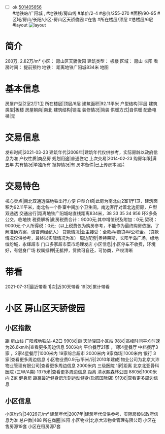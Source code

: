 - [ ] ok [501405656](https://bj.5i5j.com/ershoufang/501405656.html)  
 #地铁站/广阳城 ,  #地铁线/房山线
#单价/2-4 #总价/255-270 #面积/90-95   #区域/房山/长阳/小区-房山区天骄俊园 #在售 #所在楼层/顶层 #总楼层/6层 #layout 
![layout](http://image2a.5i5j.com/scm/HOUSE_CUSTOMER/049da3e8ffca4543bc18151a534de4fe.jpg_P5.jpg) 
# 简介 
 260万,  2.82万/m² 
小区： 房山区天骄俊园
建筑类型： 板楼
区域： 房山 长阳
看房时间： 提前预约
地铁： 距离地铁广阳城834米 地图
# 基本信息 
 房屋户型|2室2厅1卫
所在楼层|顶层/6层
建筑面积|92.11平米
户型结构|平层
建筑类型|板楼
房屋朝向|南北
建筑结构|钢混
装修情况|简装
供暖方式|自供暖
配备电梯|无
# 交易信息 
 发布时间|2021-03-23
建筑年代|2008年|建筑年代仅供参考，实际房龄以政府信息为准
产权性质|商品房
规划用途|普通住宅
上次交易|2014-02-23
购房年限|满五年
共有情况|单独所有
抵押情况|有
房本备件|已上传房本照片
# 交易特色 
 核心卖点|南北双通透临地铁出行方便
户型介绍|此房为南北向2室1厅1卫，建筑面积为92.11平米，南北各一个卧室中间加个卫生间，南边客厅对着北边厨房，户型双通透
交通出行|距离地铁广阳城站直线距离834米，38 33 35 34 956 环2多条公交，临地铁
税费解析|此房税费合计：9000元;其中增值税及附加：0元;契税：9000元;个人所得税：0元;（以上税费仅为购房参考，不能作为最终购房依据，了解准确方案，请咨询经纪人）
贷款情况|业主接受：全款##商贷##公积金。（贷款情况仅供参考，最终以实际情况为准）
周边配套|奥特莱斯，长阳半岛广场，绿地缤纷城，永辉超市 门口多家超市菜市场理发店
小区信息|小区停车不收费，环境好，有健身广场
权属抵押|无抵押，贷款可自还，可协商，产权清晰
# 带看 
 2021-07-31|最近带看	 1|次|近30天带看	 19|次|累计带看
# 小区 房山区天骄俊园
## 小区指数 
 距 房山线 广阳城地铁站-A2口 990米|距 天骄骏园小区站 98米|高峰时间平均时速为26.6km/h|查看更多周边信息
500米内 平价餐厅21家 ，1家4星餐厅
中档餐厅3家 ，2家4星餐厅|1000米内 19家综合超市
2000米内 9家商场|1000米内 银行 3家|查看更多周边信息
小区物业费0.9元/平米/月|2010年建成|物业公司为北京大沛物业管理有限公司|查看更多周边信息
2000米内 三级医院 1家|距离 北京北亚骨科医院 (三甲/A类) 1375米|查看更多周边信息
距离 清水熙森林公园 880米|1000米内 2家 健身房
距离最近健身房乐刻运动健身(启航国际店) 919米|查看更多周边信息
## 小区信息 
 小区均价|34026元/m²
建筑年代|2007年|建筑年代仅供参考，实际房龄以政府信息为准
总户数|488
所在商圈|长阳
小区物业|北京大沛物业管理有限公司
小区在售房源19套
小区在租房源7套
